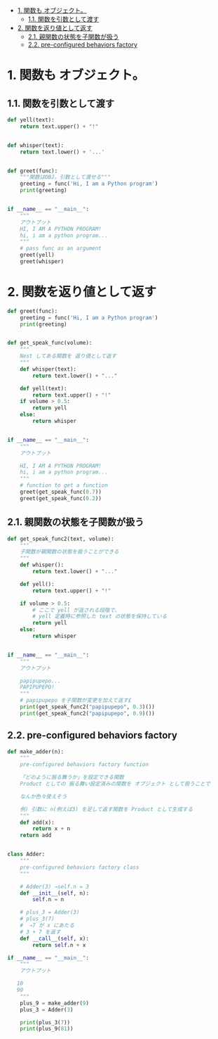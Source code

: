 
<!-- TOC -->

- [1. 関数も オブジェクト。](#1-関数も-オブジェクト)
    - [1.1. 関数を引数として渡す](#11-関数を引数として渡す)
- [2. 関数を返り値として返す](#2-関数を返り値として返す)
    - [2.1. 親関数の状態を子関数が扱う](#21-親関数の状態を子関数が扱う)
    - [2.2. pre-configured behaviors factory](#22-pre-configured-behaviors-factory)

<!-- /TOC -->

# 1. 関数も オブジェクト。

## 1.1. 関数を引数として渡す

```py
def yell(text):
    return text.upper() + "!"


def whisper(text):
    return text.lower() + '...'


def greet(func):
    """関数はOBJ。引数として渡せる"""
    greeting = func('Hi, I am a Python program')
    print(greeting)


if __name__ == "__main__":
    """
    アウトプット
    HI, I AM A PYTHON PROGRAM!
    hi, i am a python program...
    """
    # pass func as an argument
    greet(yell)
    greet(whisper)
```






# 2. 関数を返り値として返す

```py
def greet(func):
    greeting = func('Hi, I am a Python program')
    print(greeting)


def get_speak_func(volume):
    """
    Nest してある関数を 返り値として返す
    """
    def whisper(text):
        return text.lower() + "..."

    def yell(text):
        return text.upper() + "!"
    if volume > 0.5:
        return yell
    else:
        return whisper


if __name__ == "__main__":
    """
    アウトプット

    HI, I AM A PYTHON PROGRAM!
    hi, i am a python program...
    """
    # function to get a function
    greet(get_speak_func(0.7))
    greet(get_speak_func(0.2))
```





## 2.1. 親関数の状態を子関数が扱う

```py
def get_speak_func2(text, volume):
    """
    子関数が親関数の状態を扱うことができる
    """
    def whisper():
        return text.lower() + "..."

    def yell():
        return text.upper() + "!"

    if volume > 0.5:
        # ここで yell が返される段階で、
        # yell 定義時に参照した text の状態を保持している
        return yell
    else:
        return whisper


if __name__ == "__main__":
    """
    アウトプット

    papipupepo...
    PAPIPUPEPO!
    """
    # papipupepo を子関数が変更を加えて返す£
    print(get_speak_func2("papipupepo", 0.3)())
    print(get_speak_func2("papipupepo", 0.9)())

```



## 2.2. pre-configured behaviors factory

```py
def make_adder(n):
    """
    pre-configured behaviors factory function

    「どのように振る舞うか」を設定できる関数
    Product としての 振る舞い設定済みの関数を オブジェクト として扱うことで

    なんか色々使えそう

    例) 引数に n(例えば3) を足して返す関数を Product として生成する
    """
    def add(x):
        return x + n
    return add


class Adder:
    """
    pre-configured behaviors factory class
    """

    # Adder(3) →self.n = 3
    def __init__(self, n):
        self.n = n

    # plus_3 = Adder(3)
    # plus_3(7)
    #  →7 が x にあたる
    # 3 + 7 を返す
    def __call__(self, x):
        return self.n + x

if __name__ == "__main__":
    """
    アウトプット

   10
   90
    """
    plus_9 = make_adder(9)
    plus_3 = Adder(3)

    print(plus_3(7))
    print(plus_9(81))
```
